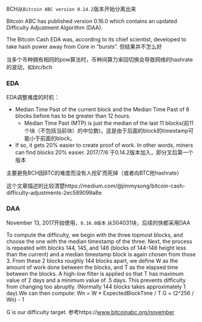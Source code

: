 BCH从`Bitcoin ABC version 0.14.2`版本开始分离出来

Bitcoin ABC has published version 0.16.0 which contains an updated Difficulty Adjustment Algorithm (DAA).  

The Bitcoin Cash EDA was, according to its chief scientist, developed to take hash power away from Core in “bursts”. 但结果并不怎么好

当多个币种拥有相同的pow算法时，币种间算力来回切换会导致网络的hashrate的波动，如btc/bch


### EDA
EDA调整难度的时机：
- Median Time Past of the current block and the Median Time Past of 6 blocks before has to be greater than 12 hours.
    - Median Time Past (MTP) is just the median of the last 11 blocks(前11个块（不包括当前块）的中位数)。这是由于后面的block的timestamp可能小于前面的block。
- If so, it gets 20% easier to create proof of work. In other words, miners can find blocks 20% easier.
2017/7/6 于0.14.2版本加入，即分叉后第一个版本

主要避免BCH因BTC的难度而没有人挖矿而死掉（或者向BTC抢hashrate）

这个文章描述的比较清楚https://medium.com/@jimmysong/bitcoin-cash-difficulty-adjustments-2ec589099a8e

### DAA
November 13, 2017开始使用，`0.16.0版本`
从504031块，后续的快都采用DAA

To compute the difficulty, we begin with the three topmost blocks, and choose the one with the median timestamp of the three.  Next, the process is repeated with blocks 144, 145, and 146 (blocks of 144-146 height less than the current) and a median timestamp block is again chosen from those 3.
From these 2 blocks roughly 144 blocks apart, we define W as the amount of work done between the blocks, and T as the elapsed time between the blocks.  A high-low filter is applied so that T has maximum value of 2 days and a minimum value of .5 days.  This prevents difficulty from changing too abruptly. (Normally 144 blocks takes approximately 1 day).We can then compute:
Wn = W * ExpectedBlockTime / T
G = (2^256 / Wn) - 1

G is our difficulty target.
参考https://www.bitcoinabc.org/november
